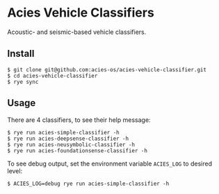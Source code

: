 # Acies Vehicle Classifiers

Acoustic- and seismic-based vehicle classifiers.

## Install

```shell
$ git clone git@github.com:acies-os/acies-vehicle-classifier.git
$ cd acies-vehicle-classifier
$ rye sync
```

## Usage

There are 4 classifiers, to see their help message:

```shell
$ rye run acies-simple-classifier -h
$ rye run acies-deepsense-classifier -h
$ rye run acies-neusymbolic-classifier -h
$ rye run acies-foundationsense-classifier -h
```

To see debug output, set the environment variable `ACIES_LOG` to desired level:

```shell
$ ACIES_LOG=debug rye run acies-simple-classifier -h
```
